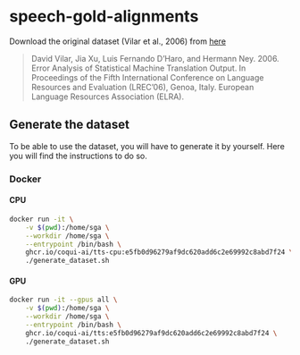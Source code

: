 # speech-gold-alignments

Download the original dataset (Vilar et al., 2006) from [here](https://www-i6.informatik.rwth-aachen.de/goldAlignment/)


>David Vilar, Jia Xu, Luis Fernando D’Haro, and Hermann Ney. 2006. Error Analysis of Statistical Machine Translation Output. In Proceedings of the Fifth International Conference on Language Resources and Evaluation (LREC’06), Genoa, Italy. European Language Resources Association (ELRA).


## Generate the dataset

To be able to use the dataset, you will have to generate it by yourself. Here you will find the instructions to do so.

### Docker

#### CPU

```bash
docker run -it \
    -v $(pwd):/home/sga \
    --workdir /home/sga \
    --entrypoint /bin/bash \
    ghcr.io/coqui-ai/tts-cpu:e5fb0d96279af9dc620add6c2e69992c8abd7f24 \
    ./generate_dataset.sh
```

#### GPU

```bash
docker run -it --gpus all \
    -v $(pwd):/home/sga \
    --workdir /home/sga \
    --entrypoint /bin/bash \
    ghcr.io/coqui-ai/tts:e5fb0d96279af9dc620add6c2e69992c8abd7f24 \
    ./generate_dataset.sh
```
